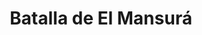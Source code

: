 ﻿---
title: "Batalla de El Mansurá"
permalink: periodes_462.html
layout: periode
dataInici: 1250-02-08
dataFi: 1250-02-11
sidebar: periodes
pares:
  - 461:
    title: "Septima Cruzada"
    dataInici: "(1248)"
    dataFi: "(1254)"

fills:
jocsPrincipals:
jocsEscenaris:
jocsEpoca:
  - title: "Mamluk"
    bggId: 18749
    escenari: "Mansourah"

jocsEpocaEscenaris:
---
